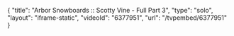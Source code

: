 {
    "title": "Arbor Snowboards :: Scotty Vine - Full Part 3",
    "type": "solo",
    "layout": "iframe-static",
    "videoId": "6377951",
    "url": "\/tvpembed\/6377951"
}